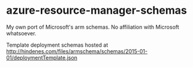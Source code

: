 
# azure-resource-manager-schemas
My own port of Microsoft's arm schemas. No affiliation with Microsoft whatsoever. 

Template deployment schemas hosted at http://hindenes.com/files/armschema/schemas/2015-01-01/deploymentTemplate.json

